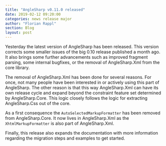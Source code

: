 ```yaml
---
title: "AngleSharp v0.11.0 released"
date: 2019-02-12 09:20:00
categories: news release major
author: "Florian Rappl"
section: Blog
layout: post
---
```

Yesterday the latest version of AngleSharp has been released. This version corrects some smaller issues of the big 0.10 release published a month ago. It also brings some further advancements such as improved fragment parsing, some internal bugfixes, or the removal of AngleSharp.Xml from the core library.

The removal of AngleSharp.Xml has been done for several reasons. For once, not many people have been interested in or actively using this part of AngleSharp. The other reason is that this way AngleSharp.Xml can have its own release cycle and expand beyond the constraint feature set determined by AngleSharp.Core. This logic closely follows the logic for extracting AngleSharp.Css out of the core.

As a first consequence the `AutoSelectedMarkupFormatter` has been removed from AngleSharp.Core. It now lives in AngleSharp.Xml as the `XhtmlMarkupFormatter` is also part of AngleSharp.Xml.

Finally, this release also expands the documentation with more information regarding the migration steps and examples to get started.
